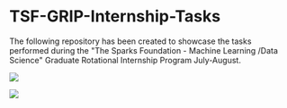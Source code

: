 # TSF-GRIP-Internship-Tasks
The following repository has been created to showcase the tasks performed during the "The Sparks Foundation - Machine Learning /Data Science" Graduate Rotational Internship Program July-August.

![](images/web-app-1.png)

![](images/clustering-ui.png)
